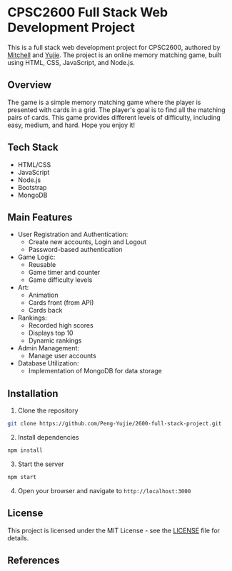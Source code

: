 # CPSC2600 Full Stack Web Development Project

This is a full stack web development project for CPSC2600, authored by [Mitchell]() and [Yujie](). The project is an online memory matching game, built using HTML, CSS, JavaScript, and Node.js.

## Overview

The game is a simple memory matching game where the player is presented with cards in a grid. The player's goal is to find all the matching pairs of cards. This game provides different levels of difficulty, including easy, medium, and hard. Hope you enjoy it!

## Tech Stack

- HTML/CSS
- JavaScript
- Node.js
- Bootstrap
- MongoDB

## Main Features

- User Registration and Authentication:
  - Create new accounts, Login and Logout
  - Password-based authentication
- Game Logic:
  - Reusable
  - Game timer and counter
  - Game difficulty levels
- Art:
  - Animation
  - Cards front (from API)
  - Cards back
- Rankings:
  - Recorded high scores
  - Displays top 10
  - Dynamic rankings
- Admin Management:
  - Manage user accounts
- Database Utilization:
  - Implementation of MongoDB for data storage

## Installation

1. Clone the repository

```bash
git clone https://github.com/Peng-Yujie/2600-full-stack-project.git
```

2. Install dependencies

```bash
npm install
```

3. Start the server

```bash
npm start
```

4. Open your browser and navigate to `http://localhost:3000`

## License

This project is licensed under the MIT License - see the [LICENSE](LICENSE) file for details.

## References
